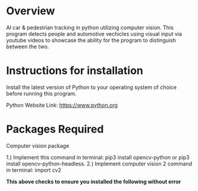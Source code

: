 # Overview

 AI car &amp; pedestrian tracking in python utilizing computer vision. This program detects people and automotive vechicles using visual input via youtube videos to showcase the ability for the program to distinguish between the two.
 
 # Instructions for installation
 
 Install the latest version of Python to your operating system of choice before running this program.
 
 Python Website Link: https://www.python.org 

# Packages Required
 
 Computer vision package
 
 1.) Implement this command in terminal: pip3 install opencv-python or pip3 install opencv-python-headless.
 2.) Implement computer vision 2 command in terminal: import cv2  
 
 **This above checks to ensure you installed the following without error**
 
